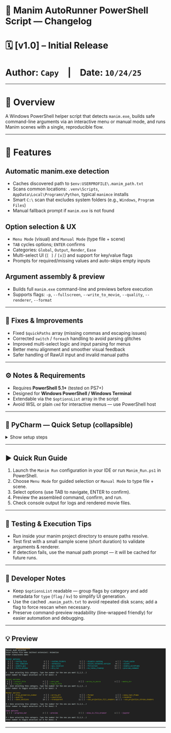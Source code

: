 # 🧭 Manim AutoRunner PowerShell Script — Changelog

# 🗓️ [v1.0] – Initial Release  
# **Author:** `Capy` | **Date:** `10/24/25`

---

# 🧩 Overview
A Windows PowerShell helper script that detects `manim.exe`, builds safe command-line arguments via an interactive menu or manual mode, and runs Manim scenes with a single, reproducible flow.

---

# 🌟 Features

## Automatic manim.exe detection
- Caches discovered path to `$env:USERPROFILE\.manim_path.txt`
- Scans common locations: `.venv\Scripts`, `AppData\Local\Programs\Python`, typical `manimce` installs
- Smart `C:\` scan that excludes system folders (e.g., `Windows`, `Program Files`)
- Manual fallback prompt if `manim.exe` is not found

## Option selection & UX
- `Menu Mode` (visual) and `Manual Mode` (type file + scene)
- `TAB` cycles options; `ENTER` confirms
- Categories: `Global`, `Output`, `Render`, `Ease`
- Multi-select UI (`[ ]` / `[x]`) and support for key/value flags
- Prompts for required/missing values and auto-skips empty inputs

## Argument assembly & preview
- Builds full `manim.exe` command-line and previews before execution
- Supports flags: `-p`, `--fullscreen`, `--write_to_movie`, `--quality`, `--renderer`, `--format`

---

## 🐞 Fixes & Improvements
- Fixed `$quickPaths` array (missing commas and escaping issues)
- Corrected `switch` / `foreach` handling to avoid parsing glitches
- Improved multi-select logic and input parsing for menus
- Better menu alignment and smoother visual feedback
- Safer handling of RawUI input and invalid manual paths

---

## ⚙️ Notes & Requirements
- Requires **PowerShell 5.1+** (tested on PS7+)
- Designed for **Windows PowerShell / Windows Terminal**
- Extendable via the `$optionsList` array in the script
- Avoid WSL or plain `cmd` for interactive menus — use PowerShell host

---

## 🧰 PyCharm — Quick Setup (collapsible)
<details>
<summary>Show setup steps</summary>

1. Open **Run / Debug Configurations** → press <kbd>Alt</kbd> + <kbd>Insert</kbd>  
2. Select **Shell Script** → press <kbd>Enter</kbd>  
3. Name the configuration (e.g., `Manim Run`)  
4. Script Path → point to `Manim_Run.ps1`  
5. Interpreter Path → _(leave blank)_  
6. Working Directory → project folder  
7. Check **Execute in terminal**  
8. Apply → **OK ✅**

</details>

---

## ▶️ Quick Run Guide
1. Launch the `Manim Run` configuration in your IDE or run `Manim_Run.ps1` in PowerShell.  
2. Choose `Menu Mode` for guided selection or `Manual Mode` to type file + scene.  
3. Select options (use TAB to navigate, ENTER to confirm).  
4. Preview the assembled command, confirm, and run.  
5. Check console output for logs and rendered movie files.

---

## 🧪 Testing & Execution Tips
- Run inside your manim project directory to ensure paths resolve.  
- Test first with a small sample scene (short duration) to validate arguments & renderer.  
- If detection fails, use the manual path prompt — it will be cached for future runs.

---

## 🧠 Developer Notes
- Keep `$optionsList` readable — group flags by category and add metadata for `type` (`flag` / `kv`) to simplify UI generation.  
- Use the cached `.manim_path.txt` to avoid repeated disk scans; add a flag to force rescan when necessary.  
- Preserve command-preview readability (line-wrapped friendly) for easier automation and debugging.

---

## 💡 Preview
[![Preview Screenshot](https://raw.githubusercontent.com/hi4444/Manim-Utility-Projects/main/Preview.png)](https://github.com/hi4444/Manim-Utility-Projects/blob/main/Preview.png)


---
